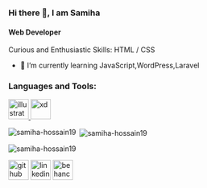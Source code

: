 ### Hi there 👋, I am Samiha
#### Web Developer
Curious and Enthusiastic
Skills: HTML / CSS
- 🌱 I’m currently learning JavaScript,WordPress,Laravel 
<h3 align="left">Languages and Tools:</h3>
<p align="left"> <a href="https://www.adobe.com/in/products/illustrator.html" target="_blank" rel="noreferrer"> <img src="https://www.vectorlogo.zone/logos/adobe_illustrator/adobe_illustrator-icon.svg" alt="illustrator" width="40" height="40"/> </a> <a href="https://www.adobe.com/products/xd.html" target="_blank" rel="noreferrer"> <img src="https://cdn.worldvectorlogo.com/logos/adobe-xd.svg" alt="xd" width="40" height="40"/> </a> </p>

<p><img align="left" src="https://github-readme-stats.vercel.app/api/top-langs?username=samiha-hossain19&show_icons=true&locale=en&layout=compact" alt="samiha-hossain19" /></p>

<p>&nbsp;<img align="center" src="https://github-readme-stats.vercel.app/api?username=samiha-hossain19&show_icons=true&locale=en" alt="samiha-hossain19" /></p>

<p><img align="center" src="https://github-readme-streak-stats.herokuapp.com/?user=samiha-hossain19&" alt="samiha-hossain19" /></p>

[<img src='https://cdn.jsdelivr.net/npm/simple-icons@3.0.1/icons/github.svg' alt='github' height='40'>](https://github.com/https://github.com/Samiha-Hossain19)  [<img src='https://cdn.jsdelivr.net/npm/simple-icons@3.0.1/icons/linkedin.svg' alt='linkedin' height='40'>](https://www.linkedin.com/in/https://www.linkedin.com/in/samiha-hossain-b892271ab//)  [<img src='https://cdn.jsdelivr.net/npm/simple-icons@3.0.1/icons/behance.svg' alt='behance' height='40'>](https://www.behance.net/samihahossain)


